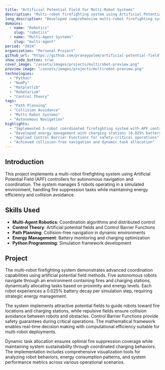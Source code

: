 ```yaml
---
title: "Artificial Potential Field for Multi-Robot Systems"
description: "Multi-robot firefighting system using Artificial Potential Field controllers for autonomous navigation and coordination"
long_description: "Developed comprehensive multi-robot firefighting system using artificial potential fields, implementing 5-robot coordination, collision avoidance, energy management, and dynamic task allocation for autonomous operations."
domains:
  - name: "Robotics"
    slug: "robotics"
  - name: "Multi-Agent Systems"
    slug: "multi-agent"
period: "2024"
organization: "Personal Project"
github_url: "https://github.com/pranaypalem/artificial-potential-field"
show_code_button: true
cover_image: "/assets/images/projects/multirobot-preview.png"
preview_image: "/assets/images/projects/multirobot-preview.png"
technologies:
  - "Python"
  - "NumPy"
  - "Matplotlib"
  - "Robotarium"
  - "Control Theory"
tags:
  - "Path Planning"
  - "Collision Avoidance"
  - "Multi-Robot Systems"
  - "Autonomous Navigation"
highlights:
  - "Implemented 5-robot coordinated firefighting system with APF controllers"
  - "Developed energy management with charging stations (0.025% battery decay)"
  - "Applied Control Barrier Functions for safety-critical operations"
  - "Achieved collision-free navigation and dynamic task allocation"
---
```


## Introduction

This project implements a multi-robot firefighting system using Artificial Potential Field (APF) controllers for autonomous navigation and coordination. The system manages 5 robots operating in a simulated environment, handling fire suppression tasks while maintaining energy efficiency and collision avoidance.

## Skills Used

- **Multi-Agent Robotics**: Coordination algorithms and distributed control
- **Control Theory**: Artificial potential fields and Control Barrier Functions
- **Path Planning**: Collision-free navigation in dynamic environments
- **Energy Management**: Battery monitoring and charging optimization
- **Python Programming**: Simulation framework development

## Project

The multi-robot firefighting system demonstrates advanced coordination capabilities using artificial potential field methods. Five autonomous robots navigate through an environment containing fires and charging stations, dynamically allocating tasks based on proximity and energy levels. Each robot experiences a 0.025% battery decay per simulation step, requiring strategic energy management.

The system implements attractive potential fields to guide robots toward fire locations and charging stations, while repulsive fields ensure collision avoidance between robots and obstacles. Control Barrier Functions provide safety guarantees during critical operations. The mathematical framework enables real-time decision making with computational efficiency suitable for multi-robot deployments.

Dynamic task allocation ensures optimal fire suppression coverage while maintaining system sustainability through coordinated charging behaviors. The implementation includes comprehensive visualization tools for analyzing robot behaviors, energy consumption patterns, and system performance metrics across various operational scenarios.